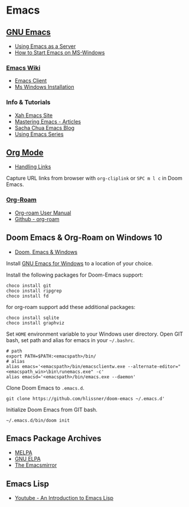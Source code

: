 # Emacs

## [GNU Emacs](https://www.gnu.org/software/emacs/)

- [Using Emacs as a Server](https://www.gnu.org/software/emacs/manual/html_node/emacs/Emacs-Server.html)
- [How to Start Emacs on MS-Windows](https://www.gnu.org/software/emacs/manual/html_node/emacs/Windows-Startup.html)

### [Emacs Wiki](https://www.emacswiki.org)

- [Emacs Client](https://www.emacswiki.org/emacs/EmacsClient)
- [Ms Windows Installation](https://www.emacswiki.org/emacs/MsWindowsInstallation)

### Info & Tutorials

- [Xah Emacs Site](http://ergoemacs.org/)
- [Mastering Emacs - Articles](https://www.masteringemacs.org/all-articles)
- [Sacha Chua Emacs Blog](https://sachachua.com/blog/)
- [Using Emacs Series](https://cestlaz.github.io/stories/emacs/)

## [Org Mode](https://orgmode.org/)

- [Handling Links](https://orgmode.org/manual/Handling-Links.html)

Capture URL links from browser with `org-cliplink` or `SPC m l c` in Doom Emacs.

### [Org-Roam](https://www.orgroam.com/)

- [Org-roam User Manual](https://www.orgroam.com/manual/)
- [Github - org-roam](https://github.com/org-roam/org-roam)

## Doom Emacs & Org-Roam on Windows 10

- [Doom, Emacs & Windows](https://earvingad.github.io/posts/doom_emacs_windows/)

Install [GNU Emacs for Windows](https://www.gnu.org/software/emacs/download.html#windows) to a location of your choice.

Install the following packages for Doom-Emacs support:

```
choco install git
choco install ripgrep
choco install fd
```

for org-roam support add these additional packages:

```
choco install sqlite
choco install graphviz
```

Set `HOME` environment variable to your Windows user directory.
Open GIT bash, set path and alias for emacs in your `~/.bashrc`.

```
# path
export PATH=$PATH:<emacspath>/bin/
# alias
alias emacs='<emacspath>/bin/emacsclientw.exe --alternate-editor="<emacspath_win>\bin\runemacs.exe" -c'
alias emacsd='<emacspath>/bin/emacs.exe --daemon'
```

Clone Doom Emacs to `.emacs.d`.

`git clone https://github.com/hlissner/doom-emacs ~/.emacs.d'`

Initialize Doom Emacs from GIT bash.

`~/.emacs.d/bin/doom init`

## Emacs Package Archives

- [MELPA](https://melpa.org)
- [GNU ELPA](http://elpa.gnu.org/)
- [The Emacsmirror](https://emacsmirror.net/)

## Emacs Lisp

- [Youtube - An Introduction to Emacs Lisp](https://www.youtube.com/watch?v=2z-YBsd5snY)
